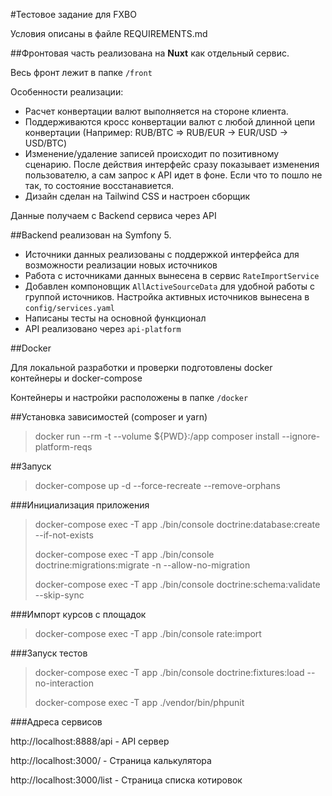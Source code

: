 #Тестовое задание для FXBO 

Условия описаны в файле REQUIREMENTS.md

##Фронтовая часть реализована на **Nuxt** как отдельный сервис.

Весь фронт лежит в папке `/front`

Особенности реализации:
* Расчет конвертации валют выполняется на стороне клиента.
* Поддерживаются кросс конвертации валют с любой длинной цепи конвертации 
  (Например: RUB/BTC => RUB/EUR -> EUR/USD -> USD/BTC)
* Изменение/удаление записей происходит по позитивному сценарию. После действия интерфейс сразу показывает изменения пользователю, а сам запрос к API идет в фоне. Если что то пошло не так, то состояние восстанавиется. 
* Дизайн сделан на Tailwind CSS и настроен сборщик

Данные получаем c Backend сервиса через API

##Backend реализован на Symfony 5.

* Источники данных реализованы с поддержкой интерфейса для возможности реализации новых источников
* Работа с источниками данных вынесена в сервис `RateImportService`
* Добавлен компоновщик `AllActiveSourceData` для удобной работы с группой источников. Настройка активных источников вынесена в `config/services.yaml`
* Написаны тесты на основной функционал
* API реализовано через `api-platform`

##Docker

Для локальной разработки и проверки подготовлены docker контейнеры и docker-compose

Контейнеры и настройки расположены в папке `/docker`

##Установка зависимостей (composer и yarn)
> docker run --rm -t --volume ${PWD}:/app composer install --ignore-platform-reqs


##Запуск
> docker-compose up -d --force-recreate --remove-orphans


###Инициализация приложения
> docker-compose exec -T app ./bin/console doctrine:database:create --if-not-exists
> 
> docker-compose exec -T app ./bin/console doctrine:migrations:migrate -n --allow-no-migration
> 
> docker-compose exec -T app ./bin/console doctrine:schema:validate --skip-sync


###Импорт курсов с площадок
> docker-compose exec -T app ./bin/console rate:import

###Запуск тестов
> docker-compose exec -T app ./bin/console doctrine:fixtures:load --no-interaction
> 
> docker-compose exec -T app ./vendor/bin/phpunit


###Адреса сервисов

http://localhost:8888/api - API сервер

http://localhost:3000/ - Страница калькулятора

http://localhost:3000/list - Страница списка котировок

